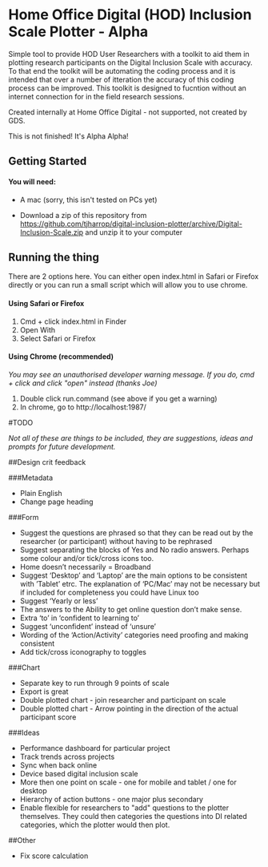 # Home Office Digital (HOD) Inclusion Scale Plotter - Alpha
Simple tool to provide HOD User Researchers with a toolkit to aid them in plotting research participants on the Digital Inclusion Scale with accuracy. To that end the toolkit will be automating the coding process and it is intended that over a number of itteration the accuracy of this coding process can be improved. This toolkit is designed to fucntion without an internet connection for in the field research sessions. 

Created internally at Home Office Digital - not supported, not created by GDS.

This is not finished! It's Alpha Alpha!

## Getting Started

#### You will need:
- A mac (sorry, this isn't tested on PCs yet)

- Download a zip of this repository from https://github.com/tjharrop/digital-inclusion-plotter/archive/Digital-Inclusion-Scale.zip and unzip it to your computer

## Running the thing

There are 2 options here. You can either open index.html in Safari or Firefox directly or you can run a small script which will allow you to use chrome.

#### Using Safari or Firefox
1. Cmd + click index.html in Finder
2. Open With
3. Select Safari or Firefox

#### Using Chrome (recommended)

_You may see an unauthorised developer warning message. If you do, cmd + click and click "open" instead (thanks Joe)_

1. Double click run.command (see above if you get a warning)
2. In chrome, go to http://localhost:1987/

#TODO

_Not all of these are things to be included, they are suggestions, ideas and prompts for future development._

##Design crit feedback

###Metadata
- Plain English
- Change page heading

###Form
- Suggest the questions are phrased so that they can be read out by the researcher (or participant) without having to be rephrased
- Suggest separating the blocks of Yes and No radio answers. Perhaps some colour and/or tick/cross icons too.
- Home doesn’t necessarily = Broadband
- Suggest ‘Desktop’ and ‘Laptop’ are the main options to be consistent with ’Tablet’ etrc. The explanation of ‘PC/Mac’ may not be necessary but if included for completeness you could have Linux too
- Suggest ‘Yearly or less’
- The answers to the Ability to get online  question don’t make sense.
- Extra ‘to’ in ‘confident to learning to’
- Suggest ‘unconfident’ instead of ‘unsure’
- Wording of the ‘Action/Activity’ categories need proofing and making consistent
- Add tick/cross iconography to toggles

###Chart
- Separate key to run through 9 points of scale
- Export is great
- Double plotted chart - join researcher and participant on scale
- Double plotted chart - Arrow pointing in the direction of the actual participant score

###Ideas
- Performance dashboard for particular project
- Track trends across projects
- Sync when back online
- Device based digital inclusion scale
- More then one point on scale - one for mobile and tablet / one for desktop
- Hierarchy of action buttons - one major plus secondary
- Enable flexible for researchers to "add" questions to the plotter themselves. They could then categories the questions into DI related categories, which the plotter would then plot.

##Other
- Fix score calculation